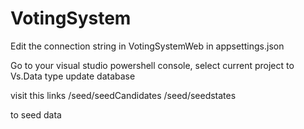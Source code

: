 ﻿# VotingSystem

Edit the connection string in VotingSystemWeb in appsettings.json

Go to your visual studio powershell console,
select current project to Vs.Data
type update database


visit this links
/seed/seedCandidates
/seed/seedstates

to seed data

